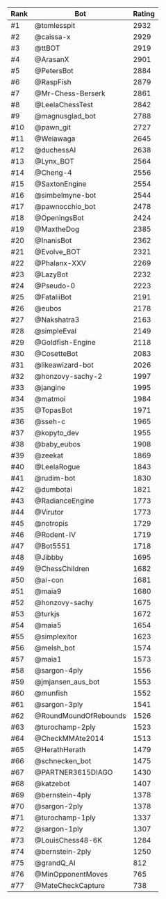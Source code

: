 Rank|Bot|Rating
---|---|---
#1|@tomlesspit|2932
#2|@caissa-x|2929
#3|@ttBOT|2919
#4|@ArasanX|2901
#5|@PetersBot|2884
#6|@RaspFish|2879
#7|@Mr-Chess-Berserk|2861
#8|@LeelaChessTest|2842
#9|@magnusglad_bot|2788
#10|@pawn_git|2727
#11|@Weiawaga|2645
#12|@duchessAI|2638
#13|@Lynx_BOT|2564
#14|@Cheng-4|2556
#15|@SaxtonEngine|2554
#16|@simbelmyne-bot|2544
#17|@pawnocchio_bot|2478
#18|@OpeningsBot|2424
#19|@MaxtheDog|2385
#20|@InanisBot|2362
#21|@Evolve_BOT|2321
#22|@Phalanx-XXV|2269
#23|@LazyBot|2232
#24|@Pseudo-0|2223
#25|@FataliiBot|2191
#26|@eubos|2178
#27|@Nakshatra3|2163
#28|@simpleEval|2149
#29|@Goldfish-Engine|2118
#30|@CosetteBot|2083
#31|@likeawizard-bot|2026
#32|@honzovy-sachy-2|1997
#33|@jangine|1995
#34|@matmoi|1984
#35|@TopasBot|1971
#36|@sseh-c|1965
#37|@kopyto_dev|1955
#38|@baby_eubos|1908
#39|@zeekat|1869
#40|@LeelaRogue|1843
#41|@rudim-bot|1830
#42|@dumbotai|1821
#43|@RadianceEngine|1773
#44|@Virutor|1773
#45|@notropis|1729
#46|@Rodent-IV|1719
#47|@Bot5551|1718
#48|@Jibbby|1695
#49|@ChessChildren|1682
#50|@ai-con|1681
#51|@maia9|1680
#52|@honzovy-sachy|1675
#53|@turkjs|1672
#54|@maia5|1654
#55|@simplexitor|1623
#56|@melsh_bot|1574
#57|@maia1|1573
#58|@sargon-4ply|1556
#59|@jmjansen_aus_bot|1553
#60|@munfish|1552
#61|@sargon-3ply|1541
#62|@RoundMoundOfRebounds|1526
#63|@turochamp-2ply|1523
#64|@CheckMMAte2014|1513
#65|@HerathHerath|1479
#66|@schnecken_bot|1475
#67|@PARTNER3615DIAGO|1430
#68|@katzebot|1407
#69|@bernstein-4ply|1378
#70|@sargon-2ply|1378
#71|@turochamp-1ply|1337
#72|@sargon-1ply|1307
#73|@LouisChess48-6K|1284
#74|@bernstein-2ply|1250
#75|@grandQ_AI|812
#76|@MinOpponentMoves|765
#77|@MateCheckCapture|738
